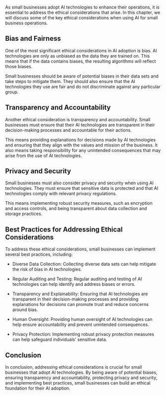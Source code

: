 

As small businesses adopt AI technologies to enhance their operations, it is essential to address the ethical considerations that arise. In this chapter, we will discuss some of the key ethical considerations when using AI for small business operations.

Bias and Fairness
-----------------

One of the most significant ethical considerations in AI adoption is bias. AI technologies are only as unbiased as the data they are trained on. This means that if the data contains biases, the resulting algorithms will reflect those biases.

Small businesses should be aware of potential biases in their data sets and take steps to mitigate them. They should also ensure that the AI technologies they use are fair and do not discriminate against any particular group.

Transparency and Accountability
-------------------------------

Another ethical consideration is transparency and accountability. Small businesses must ensure that their AI technologies are transparent in their decision-making processes and accountable for their actions.

This means providing explanations for decisions made by AI technologies and ensuring that they align with the values and mission of the business. It also means taking responsibility for any unintended consequences that may arise from the use of AI technologies.

Privacy and Security
--------------------

Small businesses must also consider privacy and security when using AI technologies. They must ensure that sensitive data is protected and that AI technologies comply with relevant privacy regulations.

This means implementing robust security measures, such as encryption and access controls, and being transparent about data collection and storage practices.

Best Practices for Addressing Ethical Considerations
----------------------------------------------------

To address these ethical considerations, small businesses can implement several best practices, including:

* Diverse Data Collection: Collecting diverse data sets can help mitigate the risk of bias in AI technologies.

* Regular Auditing and Testing: Regular auditing and testing of AI technologies can help identify and address biases or errors.

* Transparency and Explainability: Ensuring that AI technologies are transparent in their decision-making processes and providing explanations for decisions can promote trust and reduce concerns around bias.

* Human Oversight: Providing human oversight of AI technologies can help ensure accountability and prevent unintended consequences.

* Privacy Protection: Implementing robust privacy protection measures can help safeguard individuals' sensitive data.

Conclusion
----------

In conclusion, addressing ethical considerations is crucial for small businesses that adopt AI technologies. By being aware of potential biases, ensuring transparency and accountability, protecting privacy and security, and implementing best practices, small businesses can build an ethical foundation for their AI adoption.
